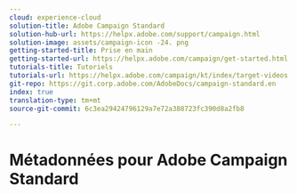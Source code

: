 ```yaml
---
cloud: experience-cloud
solution-title: Adobe Campaign Standard
solution-hub-url: https://helpx.adobe.com/support/campaign.html
solution-image: assets/campaign-icon -24. png
getting-started-title: Prise en main
getting-started-url: https://helpx.adobe.com/campaign/get-started.html
tutorials-title: Tutoriels
tutorials-url: https://helpx.adobe.com/campaign/kt/index/target-videos.html
git-repo: https://git.corp.adobe.com/AdobeDocs/campaign-standard.en
index: true
translation-type: tm+mt
source-git-commit: 6c3ea29424796129a7e72a388723fc390d8a2fb8

---
```



# Métadonnées pour Adobe Campaign Standard
